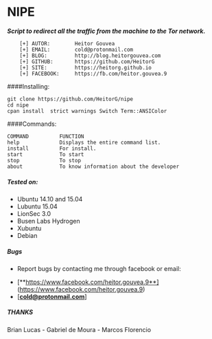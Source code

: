 # NIPE

***Script to redirect all the traffic from the machine to the Tor network.***

```
	[+] AUTOR:        Heitor Gouvea
	[+] EMAIL:        cold@protonmail.com
	[+] BLOG:         http://blog.heitorgouvea.com
	[+] GITHUB:       https://github.com/HeitorG
	[+] SITE:         https://heitorg.github.io
	[+] FACEBOOK:     https://fb.com/heitor.gouvea.9
```

####Installing:

    git clone https://github.com/HeitorG/nipe
    cd nipe
    cpan install  strict warnings Switch Term::ANSIColor


####Commands:

	COMMAND          FUNCTION
	help             Displays the entire command list.
	install          For install.
	start            To start
	stop             To stop
	about            To know information about the developer

##### Tested on:

* Ubuntu 14.10 and 15.04
* Lubuntu 15.04
* LionSec 3.0
* Busen Labs Hydrogen
* Xubuntu
* Debian

##### Bugs

- Report bugs by contacting me through facebook or email:
* [**https://www.facebook.com/heitor.gouvea.9**] (https://www.facebook.com/heitor.gouvea.9)
* [**cold@protonmail.com**]

##### THANKS

Brian Lucas - Gabriel de Moura - Marcos Florencio
